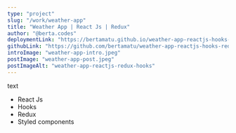 ```yaml
---
type: "project"
slug: "/work/weather-app"
title: "Weather App | React Js | Redux"
author: "@berta.codes"
deploymentLink: "https://bertamatu.github.io/weather-app-reactjs-hooks-redux/"
githubLink: "https://github.com/bertamatu/weather-app-reactjs-hooks-redux"
introImage: "weather-app-intro.jpeg"
postImage: "weather-app-post.jpeg"
postImageAlt: "weather-app-reactjs-redux-hooks"
---
```


text

<ul>
    <li>React Js</li>
    <li>Hooks</li>
    <li>Redux</li>
    <li>Styled components</li>
</ul>
